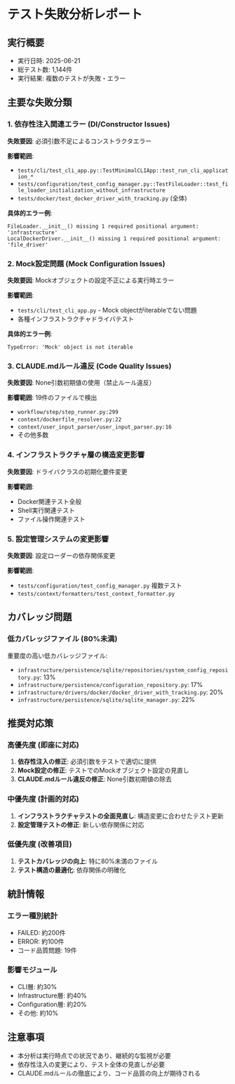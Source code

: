 # テスト失敗分析レポート

## 実行概要
- 実行日時: 2025-06-21
- 総テスト数: 1,144件
- 実行結果: 複数のテストが失敗・エラー

## 主要な失敗分類

### 1. 依存性注入関連エラー (DI/Constructor Issues)
**失敗要因**: 必須引数不足によるコンストラクタエラー

**影響範囲**:
- `tests/cli/test_cli_app.py::TestMinimalCLIApp::test_run_cli_application_*` 
- `tests/configuration/test_config_manager.py::TestFileLoader::test_file_loader_initialization_without_infrastructure`
- `tests/docker/test_docker_driver_with_tracking.py` (全体)

**具体的エラー例**:
```
FileLoader.__init__() missing 1 required positional argument: 'infrastructure'
LocalDockerDriver.__init__() missing 1 required positional argument: 'file_driver'
```

### 2. Mock設定問題 (Mock Configuration Issues)
**失敗要因**: Mockオブジェクトの設定不正による実行時エラー

**影響範囲**:
- `tests/cli/test_cli_app.py` - Mock objectがiterableでない問題
- 各種インフラストラクチャドライバテスト

**具体的エラー例**:
```
TypeError: 'Mock' object is not iterable
```

### 3. CLAUDE.mdルール違反 (Code Quality Issues)
**失敗要因**: None引数初期値の使用（禁止ルール違反）

**影響範囲**: 19件のファイルで検出
- `workflow/step/step_runner.py:299`
- `context/dockerfile_resolver.py:22`
- `context/user_input_parser/user_input_parser.py:16`
- その他多数

### 4. インフラストラクチャ層の構造変更影響
**失敗要因**: ドライバクラスの初期化要件変更

**影響範囲**:
- Docker関連テスト全般
- Shell実行関連テスト
- ファイル操作関連テスト

### 5. 設定管理システムの変更影響
**失敗要因**: 設定ローダーの依存関係変更

**影響範囲**:
- `tests/configuration/test_config_manager.py` 複数テスト
- `tests/context/formatters/test_context_formatter.py`

## カバレッジ問題

### 低カバレッジファイル (80%未満)
重要度の高い低カバレッジファイル:
- `infrastructure/persistence/sqlite/repositories/system_config_repository.py`: 13%
- `infrastructure/persistence/configuration_repository.py`: 17%
- `infrastructure/drivers/docker/docker_driver_with_tracking.py`: 20%
- `infrastructure/persistence/sqlite/sqlite_manager.py`: 22%

## 推奨対応策

### 高優先度 (即座に対応)
1. **依存性注入の修正**: 必須引数をテストで適切に提供
2. **Mock設定の修正**: テストでのMockオブジェクト設定の見直し
3. **CLAUDE.mdルール違反の修正**: None引数初期値の除去

### 中優先度 (計画的対応)
1. **インフラストラクチャテストの全面見直し**: 構造変更に合わせたテスト更新
2. **設定管理テストの修正**: 新しい依存関係に対応

### 低優先度 (改善項目)
1. **テストカバレッジの向上**: 特に80%未満のファイル
2. **テスト構造の最適化**: 依存関係の明確化

## 統計情報

### エラー種別統計
- FAILED: 約200件
- ERROR: 約100件  
- コード品質問題: 19件

### 影響モジュール
- CLI層: 約30%
- Infrastructure層: 約40%
- Configuration層: 約20%
- その他: 約10%

## 注意事項
- 本分析は実行時点での状況であり、継続的な監視が必要
- 依存性注入の変更により、テスト全体の見直しが必要
- CLAUDE.mdルールの徹底により、コード品質の向上が期待される